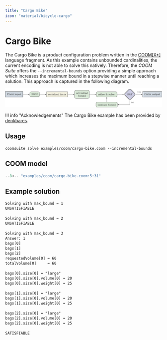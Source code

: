```yaml
---
title: "Cargo Bike"
icon: "material/bicycle-cargo"
---
```


# Cargo Bike

The Cargo Bike is a product configuration problem
written in the [COOM\[X*\]][xoomstar] language fragment.
As this example contains unbounded cardinalities,
the current encoding is not able to solve this natively.
Therefore, the *COOM Suite* offers the `--incremental-bounds` option
providing a simple approach which increases the maximum bound in a stepwise
manner until reaching a solution. This approach is captured in the following diagram.

![Workflow](../assets/images/incremental-bounds.png)

!!! info "Acknowledgements"
    The Cargo Bike example has been provided by [denkbares].

[xoomstar]: ../reference/coom/index.md#unbounded-cardinalities
[denkbares]: https://denkbares.com

## Usage

```console
coomsuite solve examples/coom/cargo-bike.coom --incremental-bounds
```
## COOM model

<!-- ??? quote "COOM Model" -->
<!-- title="Cargo Bike" linenums="1" -->
```cpp
--8<-- "examples/coom/cargo-bike.coom:5:31"
```

## Example solution

```shell
Solving with max_bound = 1
UNSATISFIABLE

Solving with max_bound = 2
UNSATISFIABLE

Solving with max_bound = 3
Answer: 1
bags[0]
bags[1]
bags[2]
requestedVolume[0] = 60
totalVolume[0]     = 60

bags[0].size[0] = "large"
bags[0].size[0].volume[0] = 20
bags[0].size[0].weight[0] = 25

bags[1].size[0] = "large"
bags[1].size[0].volume[0] = 20
bags[1].size[0].weight[0] = 25

bags[2].size[0] = "large"
bags[2].size[0].volume[0] = 20
bags[2].size[0].weight[0] = 25

SATISFIABLE

```
